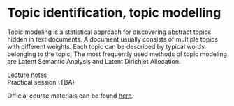 # Topic identification, topic modelling

Topic modeling is a statistical approach for discovering abstract topics hidden in text documents. A document usually consists of multiple topics with different weights. Each topic can be described by typical words belonging to the topic. The most frequently used methods of topic modeling are Latent Semantic Analysis and Latent Dirichlet Allocation.

[Lecture notes](https://github.com/katarinagresova/ia161/blob/main/Topic_Modeling/notes.md)  
Practical session (TBA)

Official course materials can be found [here](https://nlp.fi.muni.cz/en/AdvancedNlpCourse/TopicModelling).
